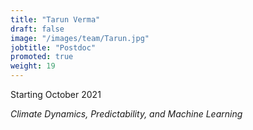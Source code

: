 ```yaml
---
title: "Tarun Verma"
draft: false
image: "/images/team/Tarun.jpg"
jobtitle: "Postdoc"
promoted: true
weight: 19
---
```



Starting October 2021

*Climate Dynamics, Predictability, and Machine Learning*


